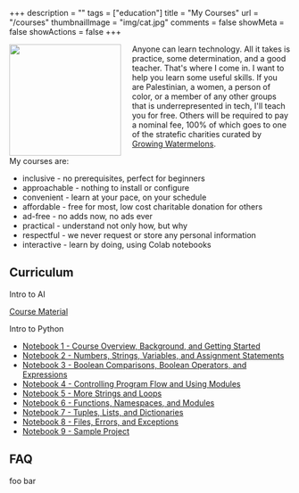 +++
description = ""
tags = ["education"]
title = "My Courses"
url = "/courses"
thumbnailImage = "img/cat.jpg"
comments = false
showMeta = false
showActions = false
+++

<img style="margin-right: 20px" height="200" align="left" src="/img/cat.jpg" />

Anyone can learn technology. All it takes is practice, some determination, 
and a good teacher. That's where I come in. I want to help you learn some
useful skills. If you are Palestinian, a women, a person of color, or a member
of any other groups that is underrepresented in tech, I'll teach you for free.
Others will be required to pay a nominal fee, 100% of which goes to one of the
stratefic charities curated by
<a href="https://growingwatermelons.com" target="_blank">Growing Watermelons</a>.

My courses are:
- inclusive - no prerequisites, perfect for beginners
- approachable - nothing to install or configure
- convenient - learn at your pace, on your schedule
- affordable - free for most, low cost charitable donation for others
- ad-free - no adds now, no ads ever
- practical - understand not only how, but why
- respectful - we never request or store any personal information
- interactive - learn by doing, using Colab notebooks

## Curriculum

Intro to AI

<a target="_blank" href="/IntroAI.pdf">Course Material</a>

Intro to Python

- <a target="blank" href="https://colab.research.google.com/github/mco-gh/mco.dev/blob/master/static/notebooks/1_Welcome.ipynb">Notebook 1 - Course Overview, Background, and Getting Started</a>
- <a target="blank" href="https://colab.research.google.com/github/mco-gh/mco.dev/blob/master/static/notebooks/2_Variables.ipynb">Notebook 2 - Numbers, Strings, Variables, and Assignment Statements</a>
- <a target="blank" href="https://colab.research.google.com/github/mco-gh/mco.dev/blob/master/static/notebooks/3_Expressions.ipynb">Notebook 3 - Boolean Comparisons, Boolean Operators, and Expressions</a>
- <a target="blank" href="https://colab.research.google.com/github/mco-gh/mco.dev/blob/master/static/notebooks/4_Conditionals.ipynb">Notebook 4 - Controlling Program Flow and Using Modules</a>
- <a target="blank" href="https://colab.research.google.com/github/mco-gh/mco.dev/blob/master/static/notebooks/5_Loops.ipynb">Notebook 5 - More Strings and Loops</a>
- <a target="blank" href="https://colab.research.google.com/github/mco-gh/mco.dev/blob/master/static/notebooks/6_Functions.ipynb">Notebook 6 - Functions, Namespaces, and Modules</a>
- <a target="blank" href="https://colab.research.google.com/github/mco-gh/mco.dev/blob/master/static/notebooks/7_Iterables.ipynb">Notebook 7 - Tuples, Lists, and Dictionaries</a>
- <a target="blank" href="https://colab.research.google.com/github/mco-gh/mco.dev/blob/master/static/notebooks/8_Files.ipynb">Notebook 8 - Files, Errors, and Exceptions</a>
- <a target="blank" href="https://colab.research.google.com/github/mco-gh/mco.dev/blob/master/static/notebooks/9_Project.ipynb">Notebook 9 - Sample Project</a>

## FAQ

<summary>
foo
<detail>
bar
</detail>
</summary>


<!--more-->

<br>
<br>

